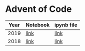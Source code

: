 # Advent of Code

| Year | Notebook       | ipynb file       |
| ---- | -------------- | ---------------- |
| 2019 | [link][2019nb] | [link][2019file] |
| 2018 | [link][2018nb] | [link][2018file] |

[2019nb]: https://nbviewer.jupyter.org/github/SamLau95/advent/blob/master/2019.ipynb
[2019file]: https://github.com/SamLau95/advent/blob/master/2019.ipynb
[2018nb]: https://nbviewer.jupyter.org/github/SamLau95/advent/blob/master/2018.ipynb
[2018file]: https://github.com/SamLau95/advent/blob/master/2018.ipynb
